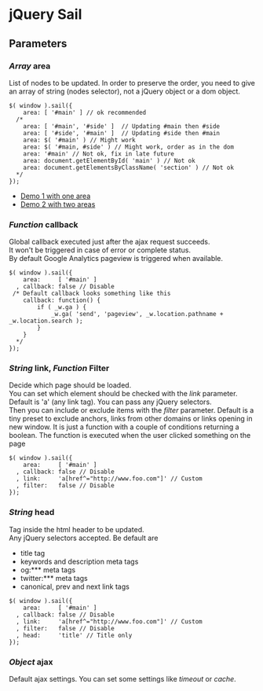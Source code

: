 # jQuery Sail


## Parameters

### _Array_ area

List of nodes to be updated. In order to preserve the order, you need to give
an array of string (nodes selector), not a jQuery object or a dom object.

<pre class="lang-javascript"><code>$( window ).sail({
    area: [ '#main' ] // ok recommended
  /*
    area: [ '#main', '#side' ]  // Updating #main then #side
    area: [ '#side', '#main' ]  // Updating #side then #main
    area: $( '#main' ) // Might work
    area: $( '#main, #side' ) // Might work, order as in the dom
    area: '#main' // Not ok, fix in late future
    area: document.getElementById( 'main' ) // Not ok
    area: document.getElementsByClassName( 'section' ) // Not ok
  */
});</code></pre>

* <a href="https://get.phutu.red/alpha/jquery/demos/sail/basic1/" target="_blank">Demo 1 with one area</a>
* <a href="https://get.phutu.red/alpha/jquery/demos/sail/basic2/" target="_blank">Demo 2 with two areas</a>

### _Function_ callback

Global callback executed just after the ajax request succeeds.  
It won't be triggered in case of error or complete status.  
By default Google Analytics pageview is triggered when available.

<pre class="lang-javascript"><code>$( window ).sail({
    area:     [ '#main' ]
  , callback: false // Disable
 /* Default callback looks something like this
    callback: function() {
        if ( _w.ga ) {
            _w.ga( 'send', 'pageview', _w.location.pathname + _w.location.search );
        }
    }
  */
});</code></pre>

### _String_ link, _Function_ Filter

Decide which page should be loaded.  
You can set which element should be checked with the _link_ parameter. Default
is 'a' (any link tag). You can pass any jQuery selectors.  
Then you can include or exclude items with the _filter_ parameter. Default
is a tiny preset to exclude anchors, links from other domains or links
opening in new window. It is just a function with a couple of conditions
returning a boolean. The function is executed when the user clicked something
on the page

<pre class="lang-javascript"><code>$( window ).sail({
    area:     [ '#main' ]
  , callback: false // Disable
  , link:     'a[href^="http://www.foo.com"]' // Custom
  , filter:   false // Disable
});</code></pre>

### _String_ head

Tag inside the html header to be updated.  
Any jQuery selectors accepted. Be default are

* title tag
* keywords and description meta tags
* og:*** meta tags
* twitter:*** meta tags
* canonical, prev and next link tags

<pre class="lang-javascript"><code>$( window ).sail({
    area:     [ '#main' ]
  , callback: false // Disable
  , link:     'a[href^="http://www.foo.com"]' // Custom
  , filter:   false // Disable
  , head:     'title' // Title only
});</code></pre>

### _Object_ ajax

Default ajax settings. You can set some settings like _timeout_ or _cache_.

